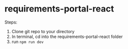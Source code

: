 # requirements-portal-react

Steps:
1. Clone git repo to your directory
2. In terminal, cd into the requirements-portal-react folder
3. run `npm run dev`
